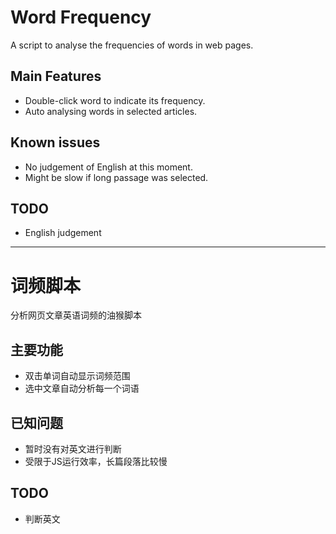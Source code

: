 # Word Frequency
A script to analyse the frequencies of words in web pages.  

## Main Features
- Double-click word to indicate its frequency.  
- Auto analysing words in selected articles.

## Known issues
- No judgement of English at this moment.
- Might be slow if long passage was selected.

## TODO
- English judgement    
    
----------------------------------------------------
    
# 词频脚本
分析网页文章英语词频的油猴脚本    

## 主要功能
- 双击单词自动显示词频范围
- 选中文章自动分析每一个词语

## 已知问题
- 暂时没有对英文进行判断
- 受限于JS运行效率，长篇段落比较慢

## TODO
- 判断英文